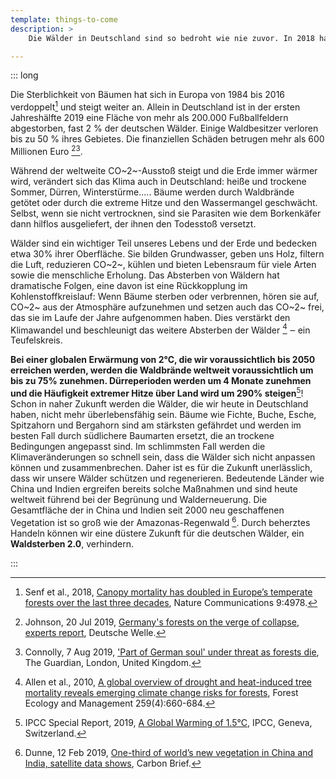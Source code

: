 ```yaml
---
template: things-to-come
description: >
    Die Wälder in Deutschland sind so bedroht wie nie zuvor. In 2018 haben wir bereits über 100.000 Hektar Wald durch eine Kombination aus Hitze, Dürre, Sturm, Waldbränden, Käferplagen und einer Pilzkrankheit verloren. Forstleute befürchten einen Kollaps der Wälder und haben den Klimanotstand für den Wald ausgerufen.

---
```


::: long

Die Sterblichkeit von Bäumen hat sich in Europa von 1984 bis 2016 verdoppelt[^Senf2018] und steigt weiter an. Allein in Deutschland ist in der ersten Jahreshälfte 2019 eine Fläche von mehr als 200.000 Fußballfeldern abgestorben, fast 2 % der deutschen Wälder. Einige Waldbesitzer verloren bis zu 50 % ihres Gebietes. Die finanziellen Schäden betrugen mehr als 600 Millionen Euro [^Johnson2019][^Connolly2019].

Während der weltweite CO~2~-Ausstoß steigt und die Erde immer wärmer wird, verändert sich das Klima auch in Deutschland: heiße und trockene Sommer, Dürren, Winterstürme..... Bäume werden durch Waldbrände getötet oder durch die extreme Hitze und den Wassermangel geschwächt. Selbst, wenn sie nicht vertrocknen, sind sie Parasiten wie dem Borkenkäfer dann hilflos ausgeliefert, der ihnen den Todesstoß versetzt.

Wälder sind ein wichtiger Teil unseres Lebens und der Erde und bedecken etwa 30% ihrer Oberfläche. Sie bilden Grundwasser, geben uns Holz, filtern die Luft, reduzieren CO~2~, kühlen und bieten Lebensraum für viele Arten sowie die menschliche Erholung. Das Absterben von Wäldern hat dramatische Folgen, eine davon ist eine Rückkopplung im Kohlenstoffkreislauf: Wenn Bäume sterben oder verbrennen, hören sie auf, CO~2~ aus der Atmosphäre aufzunehmen und setzen auch das CO~2~ frei, das sie im Laufe der Jahre aufgenommen haben. Dies verstärkt den Klimawandel und beschleunigt das weitere Absterben der Wälder [^Allen2010] ‒ ein Teufelskreis.

**Bei einer globalen Erwärmung von 2°C, die wir voraussichtlich bis 2050 erreichen werden, werden die Waldbrände weltweit voraussichtlich um bis zu 75% zunehmen. Dürreperioden werden um 4 Monate zunehmen und die Häufigkeit extremer Hitze über Land wird um 290% steigen**[^IPCCsr15]! Schon in naher Zukunft werden die Wälder, die wir heute in Deutschland haben, nicht mehr überlebensfähig sein. Bäume wie Fichte, Buche, Esche, Spitzahorn und Bergahorn sind am stärksten gefährdet und werden im besten Fall durch südlichere Baumarten ersetzt, die an trockene Bedingungen angepasst sind. Im schlimmsten Fall werden die Klimaveränderungen so schnell sein, dass die Wälder sich nicht anpassen können und zusammenbrechen. Daher ist es für die Zukunft unerlässlich, dass wir unsere Wälder schützen und regenerieren. Bedeutende Länder wie China und Indien ergreifen bereits solche Maßnahmen und sind heute weltweit führend bei der Begrünung und Walderneuerung. Die Gesamtfläche der in China und Indien seit 2000 neu geschaffenen Vegetation ist so groß wie der Amazonas-Regenwald [^Dunne2019]. Durch beherztes Handeln können wir eine düstere Zukunft für die deutschen Wälder, ein **Waldsterben 2.0**, verhindern.

<!-- references -->

[^Senf2018]: Senf et al., 2018, [Canopy mortality has doubled in Europe’s temperate forests over the last three decades](https://www.nature.com/articles/s41467-018-07539-6), Nature Communications 9:4978.

[^Johnson2019]: Johnson, 20 Jul 2019, [Germany's forests on the verge of collapse, experts report](https://p.dw.com/p/3MMmg),  Deutsche Welle.

[^Connolly2019]: Connolly, 7 Aug 2019, ['Part of German soul' under threat as forests die](https://www.theguardian.com/environment/2019/aug/07/part-of-german-soul-under-threat-as-forests-die), The Guardian,  London, United Kingdom.

[^Allen2010]: Allen et al., 2010, [A global overview of drought and heat-induced tree mortality reveals emerging climate change risks for forests](https://doi.org/10.1016/j.foreco.2009.09.001), Forest Ecology and Management 259(4):660-684.

[^Dunne2019]: Dunne, 12 Feb 2019, [One-third of world’s new vegetation in China and India, satellite data shows](https://www.carbonbrief.org/one-third-worlds-new-vegetation-in-china-and-india-satellite-data-shows), Carbon Brief.

[^IPCCsr15]: IPCC Special Report, 2019, [A Global Warming of 1.5°C](https://www.ipcc.ch/sr15/), IPCC, Geneva, Switzerland.


<!--
\
[https://www.frontiersin.org/articles/10.3389/fpls.2018.01986/full](https://www.frontiersin.org/articles/10.3389/fpls.2018.01986/full)\
[https://www.ft.com/content/41a2a9b8-bda7-11e9-b350-db00d509634e](https://www.ft.com/content/41a2a9b8-bda7-11e9-b350-db00d509634e)\
[https://www.ncbi.nlm.nih.gov/pmc/articles/PMC5404609/](https://www.ncbi.nlm.nih.gov/pmc/articles/PMC5404609/)\
[https://www.nature.com/articles/d41586-019-00122-z](https://www.nature.com/articles/d41586-019-00122-z)\
-->

:::
